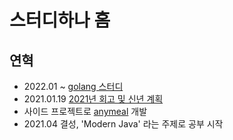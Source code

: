 # 스터디하나 홈

## 연혁
- 2022.01 ~ [golang 스터디](https://github.com/hanatour/study/wiki/golang-%EC%8A%A4%ED%84%B0%EB%94%94-%ED%99%88)
- 2021.01.19 [2021년 회고 및 신년 계획](https://github.com/hanatour/study/wiki/2022.01.19-2022%EB%85%84-%EC%8A%A4%ED%84%B0%EB%94%94-%EA%B3%84%ED%9A%8D)
- 사이드 프로젝트로 [anymeal](https://anymeal.net) 개발
- 2021.04 결성, 'Modern Java' 라는 주제로 공부 시작

